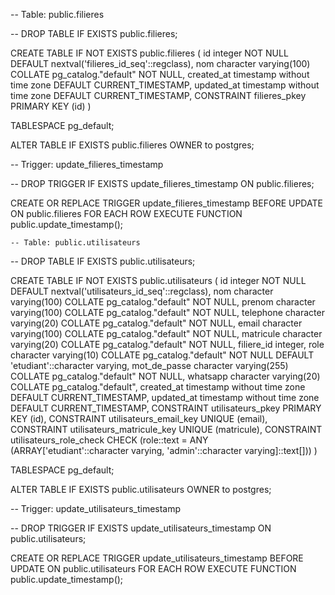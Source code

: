 -- Table: public.filieres

-- DROP TABLE IF EXISTS public.filieres;

CREATE TABLE IF NOT EXISTS public.filieres
(
    id integer NOT NULL DEFAULT nextval('filieres_id_seq'::regclass),
    nom character varying(100) COLLATE pg_catalog."default" NOT NULL,
    created_at timestamp without time zone DEFAULT CURRENT_TIMESTAMP,
    updated_at timestamp without time zone DEFAULT CURRENT_TIMESTAMP,
    CONSTRAINT filieres_pkey PRIMARY KEY (id)
)

TABLESPACE pg_default;

ALTER TABLE IF EXISTS public.filieres
    OWNER to postgres;

-- Trigger: update_filieres_timestamp

-- DROP TRIGGER IF EXISTS update_filieres_timestamp ON public.filieres;

CREATE OR REPLACE TRIGGER update_filieres_timestamp
    BEFORE UPDATE 
    ON public.filieres
    FOR EACH ROW
    EXECUTE FUNCTION public.update_timestamp();


    -- Table: public.utilisateurs

-- DROP TABLE IF EXISTS public.utilisateurs;

CREATE TABLE IF NOT EXISTS public.utilisateurs
(
    id integer NOT NULL DEFAULT nextval('utilisateurs_id_seq'::regclass),
    nom character varying(100) COLLATE pg_catalog."default" NOT NULL,
    prenom character varying(100) COLLATE pg_catalog."default" NOT NULL,
    telephone character varying(20) COLLATE pg_catalog."default" NOT NULL,
    email character varying(100) COLLATE pg_catalog."default" NOT NULL,
    matricule character varying(20) COLLATE pg_catalog."default" NOT NULL,
    filiere_id integer,
    role character varying(10) COLLATE pg_catalog."default" NOT NULL DEFAULT 'etudiant'::character varying,
    mot_de_passe character varying(255) COLLATE pg_catalog."default" NOT NULL,
    whatsapp character varying(20) COLLATE pg_catalog."default",
    created_at timestamp without time zone DEFAULT CURRENT_TIMESTAMP,
    updated_at timestamp without time zone DEFAULT CURRENT_TIMESTAMP,
    CONSTRAINT utilisateurs_pkey PRIMARY KEY (id),
    CONSTRAINT utilisateurs_email_key UNIQUE (email),
    CONSTRAINT utilisateurs_matricule_key UNIQUE (matricule),
    CONSTRAINT utilisateurs_role_check CHECK (role::text = ANY (ARRAY['etudiant'::character varying, 'admin'::character varying]::text[]))
)

TABLESPACE pg_default;

ALTER TABLE IF EXISTS public.utilisateurs
    OWNER to postgres;

-- Trigger: update_utilisateurs_timestamp

-- DROP TRIGGER IF EXISTS update_utilisateurs_timestamp ON public.utilisateurs;

CREATE OR REPLACE TRIGGER update_utilisateurs_timestamp
    BEFORE UPDATE 
    ON public.utilisateurs
    FOR EACH ROW
    EXECUTE FUNCTION public.update_timestamp();